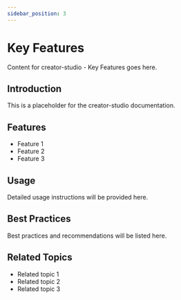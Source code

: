 ```yaml
---
sidebar_position: 3
---
```


# Key Features

Content for creator-studio - Key Features goes here.

## Introduction

This is a placeholder for the creator-studio documentation.

## Features

- Feature 1
- Feature 2
- Feature 3

## Usage

Detailed usage instructions will be provided here.

## Best Practices

Best practices and recommendations will be listed here.

## Related Topics

- Related topic 1
- Related topic 2
- Related topic 3
